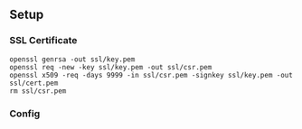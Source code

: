 ## Setup
### SSL Certificate
```
openssl genrsa -out ssl/key.pem
openssl req -new -key ssl/key.pem -out ssl/csr.pem
openssl x509 -req -days 9999 -in ssl/csr.pem -signkey ssl/key.pem -out ssl/cert.pem
rm ssl/csr.pem
```

### Config
